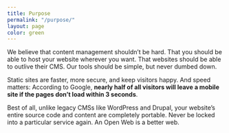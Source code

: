 ```yaml
---
title: Purpose
permalink: "/purpose/"
layout: page
color: green
---
```


We believe that content management shouldn’t be hard. That you should be able to host your website wherever you want. That websites should be able to outlive their CMS. Our tools should be simple, but never dumbed down.

Static sites are faster, more secure, and keep visitors happy. And speed matters: According to Google, **nearly half of all visitors will leave a mobile site if the pages don’t load within 3 seconds**.

Best of all, unlike legacy CMSs like WordPress and Drupal, your website’s entire source code and content are completely portable. Never be locked into a particular service again. An Open Web is a better web.
